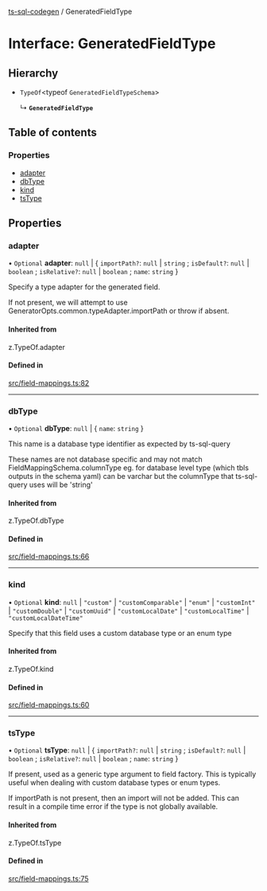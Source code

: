 [ts-sql-codegen](../README.md) / GeneratedFieldType

# Interface: GeneratedFieldType

## Hierarchy

- `TypeOf`\<typeof `GeneratedFieldTypeSchema`\>

  ↳ **`GeneratedFieldType`**

## Table of contents

### Properties

- [adapter](GeneratedFieldType.md#adapter)
- [dbType](GeneratedFieldType.md#dbtype)
- [kind](GeneratedFieldType.md#kind)
- [tsType](GeneratedFieldType.md#tstype)

## Properties

### adapter

• `Optional` **adapter**: ``null`` \| \{ `importPath?`: ``null`` \| `string` ; `isDefault?`: ``null`` \| `boolean` ; `isRelative?`: ``null`` \| `boolean` ; `name`: `string`  }

Specify a type adapter for the generated field.

If not present, we will attempt to use GeneratorOpts.common.typeAdapter.importPath or throw if absent.

#### Inherited from

z.TypeOf.adapter

#### Defined in

[src/field-mappings.ts:82](https://github.com/lorefnon/ts-sql-codegen/blob/1247d8a/src/field-mappings.ts#L82)

___

### dbType

• `Optional` **dbType**: ``null`` \| \{ `name`: `string`  }

This name is a database type identifier as expected by ts-sql-query

These names are not database specific and may not match FieldMappingSchema.columnType eg. for database level type (which tbls outputs in the schema yaml) can be varchar but the columnType that ts-sql-query uses will be 'string'

#### Inherited from

z.TypeOf.dbType

#### Defined in

[src/field-mappings.ts:66](https://github.com/lorefnon/ts-sql-codegen/blob/1247d8a/src/field-mappings.ts#L66)

___

### kind

• `Optional` **kind**: ``null`` \| ``"custom"`` \| ``"customComparable"`` \| ``"enum"`` \| ``"customInt"`` \| ``"customDouble"`` \| ``"customUuid"`` \| ``"customLocalDate"`` \| ``"customLocalTime"`` \| ``"customLocalDateTime"``

Specify that this field uses a custom database type or an enum type

#### Inherited from

z.TypeOf.kind

#### Defined in

[src/field-mappings.ts:60](https://github.com/lorefnon/ts-sql-codegen/blob/1247d8a/src/field-mappings.ts#L60)

___

### tsType

• `Optional` **tsType**: ``null`` \| \{ `importPath?`: ``null`` \| `string` ; `isDefault?`: ``null`` \| `boolean` ; `isRelative?`: ``null`` \| `boolean` ; `name`: `string`  }

If present, used as a generic type argument to field factory. This is typically useful when
dealing with custom database types or enum types.

If importPath is not present, then an import will not be added. This can result in a compile time error
if the type is not globally available.

#### Inherited from

z.TypeOf.tsType

#### Defined in

[src/field-mappings.ts:75](https://github.com/lorefnon/ts-sql-codegen/blob/1247d8a/src/field-mappings.ts#L75)
